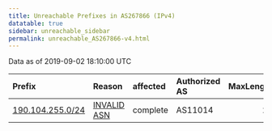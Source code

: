 ```yaml
---
title: Unreachable Prefixes in AS267866 (IPv4)
datatable: true
sidebar: unreachable_sidebar
permalink: unreachable_AS267866-v4.html
---
```


Data as of 2019-09-02 18:10:00 UTC


<div class="datatable-begin"></div>

| Prefix                                                     | Reason                                                                                                   | affected   | Authorized AS   |   MaxLength | Anchor                                         |   unreachable /24s |
|:-----------------------------------------------------------|:---------------------------------------------------------------------------------------------------------|:-----------|:----------------|------------:|:-----------------------------------------------|-------------------:|
| [190.104.255.0/24](https://stat.ripe.net/190.104.255.0/24) | [INVALID ASN](https://rpki-validator.ripe.net/announcement-preview?asn=AS267866&prefix=190.104.255.0/24) | complete   | AS11014         |          24 | [LACNIC](unreachable_LACNIC_RPKI_Root-v4.html) |                  1 |

<div class="datatable-end"></div>